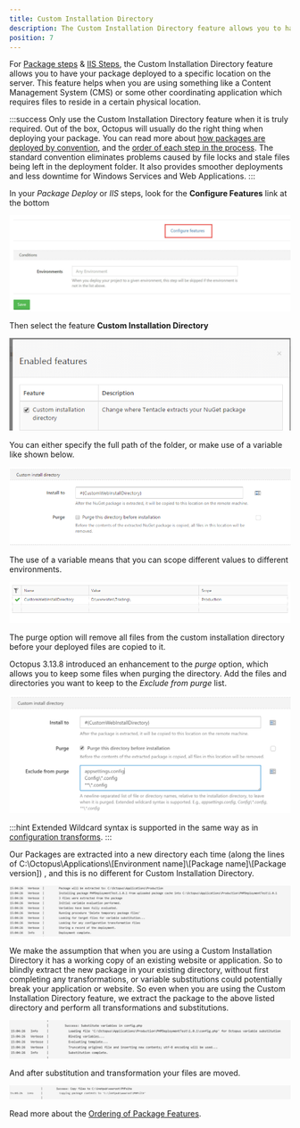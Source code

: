 ```yaml
---
title: Custom Installation Directory
description: The Custom Installation Directory feature allows you to have your package deployed to a specific location on the server.
position: 7
---
```


For [Package steps](/docs/deployment-process/deploying-packages/index.md) & [IIS Steps](/docs/deploying-applications/iis-websites-and-application-pools.md), the Custom Installation Directory feature allows you to have your package deployed to a specific location on the server. This feature helps when you are using something like a Content Management System (CMS) or some other coordinating application which requires files to reside in a certain physical location.

:::success
Only use the Custom Installation Directory feature when it is truly required. Out of the box, Octopus will usually do the right thing when deploying your package. You can read more about [how packages are deployed by convention](/docs/deployment-process/deploying-packages/index.md), and the [order of each step in the process](/docs/reference/package-deployment-feature-ordering.md). The standard convention eliminates problems caused by file locks and stale files being left in the deployment folder. It also provides smoother deployments and less downtime for Windows Services and Web Applications.
:::

In your *Package Deploy* or *IIS* steps, look for the **Configure Features** link at the bottom

![](/docs/images/3048085/5865882.jpg "width=500")

Then select the feature **Custom Installation Directory**

![](/docs/images/3048085/3277679.png)

You can either specify the full path of the folder, or make use of a variable like shown below.

![](/docs/images/3048085/3277678.png)

The use of a variable means that you can scope different values to different environments.

![](/docs/images/3048085/3277677.png)

The purge option will remove all files from the custom installation directory before your deployed files are copied to it.

Octopus 3.13.8 introduced an enhancement to the *purge* option, which allows you to keep some files when purging the directory. Add the files and directories you want to keep to the *Exclude from purge* list.

![exclude files and folders during purge](purging_exclusion_rules.png)

:::hint
Extended Wildcard syntax is supported in the same way as in [configuration transforms](https://octopus.com/docs/deploying-applications/configuration-files#Configurationfiles-Relativepath).
:::

Our Packages are extracted into a new directory each time (along the lines of C:\Octopus\Applications\\[Environment name\]\\[Package name\]\\[Package version\]\) , and this is no different for Custom Installation Directory.

![](/docs/images/3048085/3277682.png "width=1140")

We make the assumption that when you are using a Custom Installation Directory it has a working copy of an existing website or application. So to blindly extract the new package in your existing directory, without first completing any transformations, or variable substitutions could potentially break your application or website. So even when you are using the Custom Installation Directory feature, we extract the package to the above listed directory and perform all transformations and substitutions.

![](/docs/images/3048085/3277681.png "width=1032")

And after substitution and transformation your files are moved.

![](/docs/images/3048085/3277680.png "width=1205")

Read more about the [Ordering of Package Features](/docs/reference/package-deployment-feature-ordering.md).
